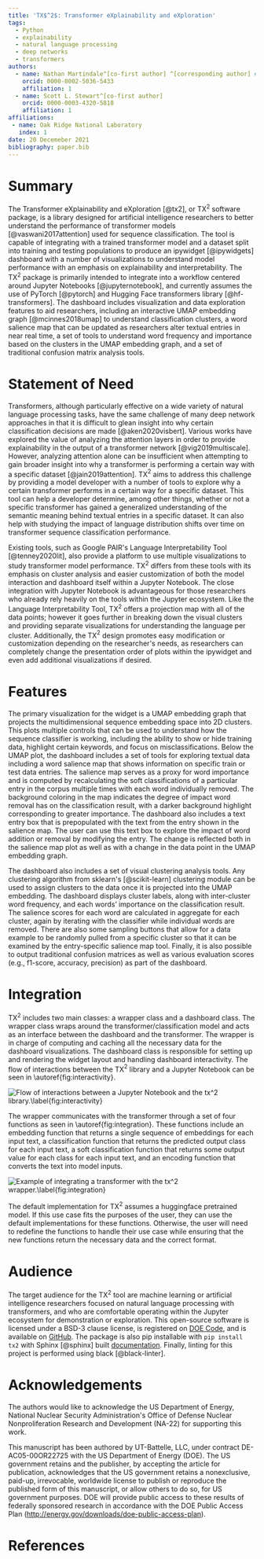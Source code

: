 ```yaml
---
title: 'TX$^2$: Transformer eXplainability and eXploration'
tags:
  - Python
  - explainability
  - natural language processing
  - deep networks
  - transformers
authors:
  - name: Nathan Martindale^[co-first author] ^[corresponding author] # note this makes a footnote saying 'co-first author'
    orcid: 0000-0002-5036-5433
    affiliation: 1
  - name: Scott L. Stewart^[co-first author] 
    orcid: 0000-0003-4320-5818
    affiliation: 1
affiliations:
 - name: Oak Ridge National Laboratory
   index: 1
date: 20 Decemeber 2021
bibliography: paper.bib
---
```


# Summary

The Transformer eXplainability and eXploration [@tx2], or TX$^2$ software package, is a library designed for artificial intelligence researchers to better understand the performance of transformer models [@vaswani2017attention] used for sequence classification. The tool is capable of integrating with a trained transformer model and a dataset split into training and testing populations to produce an ipywidget [@ipywidgets] dashboard with a number of visualizations to understand model performance with an emphasis on explainability and interpretability. The TX$^2$ package is primarily intended to integrate into a workflow centered around Jupyter Notebooks [@jupyternotebook], and currently assumes the use of PyTorch [@pytorch] and Hugging Face transformers library [@hf-transformers]. The dashboard includes visualization and data exploration features to aid researchers, including an interactive UMAP embedding graph [@mcinnes2018umap] to understand classification clusters, a word salience map that can be updated as researchers alter textual entries in near real time, a set of tools to understand word frequency and importance based on the clusters in the UMAP embedding graph, and a set of traditional confusion matrix analysis tools. 

# Statement of Need

Transformers, although particularly effective on a wide variety of natural language processing tasks, have the same challenge of many deep network approaches in that it is difficult to glean insight into why certain classification decisions are made [@aken2020visbert]. Various works have explored the value of analyzing the attention layers in order to provide explainability in the output of a transformer network [@vig2019multiscale]. However, analyzing attention alone can be insufficient when attempting to gain broader insight into why a transformer is performing a certain way with a specific dataset [@jain2019attention]. TX$^2$ aims to address this challenge by providing a model developer with a number of tools to explore why a certain transformer performs in a certain way for a specific dataset. This tool can help a developer determine, among other things, whether or not a specific transformer has gained a generalized understanding of the semantic meaning behind textual entries in a specific dataset. It can also help with studying the impact of language distribution shifts over time on transformer sequence classification performance.

Existing tools, such as Google PAIR's Language Interpretability Tool [@tenney2020lit], also provide a platform to use multiple visualizations to study transformer model performance. TX$^2$ differs from these tools with its emphasis on cluster analysis and easier customization of both the model interaction and dashboard itself within a Jupyter Notebook. The close integration with Jupyter Notebook is advantageous for those researchers who already rely heavily on the tools within the Jupyter ecosystem. Like the Language Interpretability Tool, TX$^2$ offers a projection map with all of the data points; however it goes further in breaking down the visual clusters and providing separate visualizations for understanding the language per cluster. Additionally, the TX$^2$ design promotes easy modification or customization depending on the researcher's needs, as researchers can completely change the presentation order of plots within the ipywidget and even add additional visualizations if desired. 

# Features

The primary visualization for the widget is a UMAP embedding graph that projects the multidimensional sequence embedding space into 2D clusters. This plots multiple controls that can be used to understand how the sequence classifier is working, including the ability to show or hide training data, highlight certain keywords, and focus on misclassifications. Below the UMAP plot, the dashboard includes a set of tools for exploring textual data including a word salience map that shows information on specific train or test data entries. The salience map serves as a proxy for word importance and is computed by recalculating the soft classifications of a particular entry in the corpus multiple times with each word individually removed. The background coloring in the map indicates the degree of impact word removal has on the classification result, with a darker background highlight corresponding to greater importance. The dashboard also includes a text entry box that is prepopulated with the text from the entry shown in the salience map. The user can use this text box to explore the impact of word addition or removal by modifying the entry. The change is reflected both in the salience map plot as well as with a change in the data point in the UMAP embedding graph.  

The dashboard also includes a set of visual clustering analysis tools. Any clustering algorithm from sklearn's [@scikit-learn] clustering module can be used to assign clusters to the data once it is projected into the UMAP embedding. The dashboard displays cluster labels, along with inter-cluster word frequency, and each words’ importance on the classification result. The salience scores for each word are calculated in aggregate for each cluster, again by iterating with the classifier while individual words are removed. There are also some sampling buttons that allow for a data example to be randomly pulled from a specific cluster so that it can be examined by the entry-specific salience map tool. Finally, it is also possible to output traditional confusion matrices as well as various evaluation scores (e.g., f1-score, accuracy, precision) as part of the dashboard.

# Integration

TX$^2$ includes two main classes: a wrapper class and a dashboard class. The wrapper class wraps around the transformer/classification model and acts as an interface between the dashboard and the transformer. The wrapper is in charge of computing and caching all the necessary data for the dashboard visualizations. The dashboard class is responsible for setting up and rendering the widget layout and handling dashboard interactivity. The flow of interactions between the TX$^2$ library and a Jupyter Notebook can be seen in \autoref{fig:interactivity}.

![Flow of interactions between a Jupyter Notebook and the tx^2 library.\label{fig:interactivity}](interaction_flow.png)

The wrapper communicates with the transformer through a set of four functions as seen in \autoref{fig:integration}. These functions include an embedding function that returns a single sequence of embeddings for each input text, a classification function that returns the predicted output class for each input text, a soft classification function that returns some output value for each class for each input text, and an encoding function that converts the text into model inputs. 

![Example of integrating a transformer with the tx^2 wrapper.\label{fig:integration}](example_interaction.png)

The default implementation for TX$^2$ assumes a huggingface pretrained model. If this use case fits the purposes of the user, they can use the default implementations for these functions. Otherwise, the user will need to redefine the functions to handle their use case while ensuring that the new functions return the necessary data and the correct format.

# Audience

The target audience for the TX$^2$ tool are machine learning or artificial intelligence researchers focused on natural language processing with transformers, and who are comfortable operating within the Jupyter ecosystem for demonstration or exploration. This open-source software is licensed under a BSD-3 clause license, is registered on [DOE Code](https://doi.org/10.11578/dc.20210129.1), and is available on [GitHub](https://github.com/ORNL/tx2). The package is also pip installable with ``pip install tx2`` with Sphinx [@sphinx] built [documentation](https://ornl.github.io/tx2/index.html). Finally, linting for this project is performed using black [@black-linter].

# Acknowledgements

The authors would like to acknowledge the US Department of Energy, National Nuclear Security Administration's Office of Defense Nuclear Nonproliferation Research and Development (NA-22) for supporting this work. 

This manuscript has been authored by UT-Battelle, LLC, under contract DE-AC05-00OR22725 with the US Department of Energy (DOE). The US government retains and the publisher, by accepting the article for publication, acknowledges that the US government retains a nonexclusive, paid-up, irrevocable, worldwide license to publish or reproduce the published form of this manuscript, or allow others to do so, for US government purposes. DOE will provide public access to these results of federally sponsored research in accordance with the DOE Public Access Plan (http://energy.gov/downloads/doe-public-access-plan).

# References
